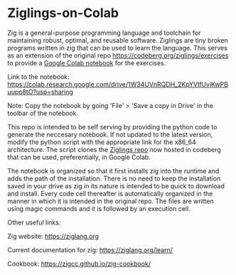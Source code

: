 # Ziglings-on-Colab
Zig is a general-purpose programming language and toolchain for maintaining robust, optimal, and reusable software. Ziglings are tiny broken programs written in zig that can be used to learn the language. This serves as an extension of the original repo https://codeberg.org/ziglings/exercises to provide a [Google Colab notebook](https://colab.research.google.com) for the exercises.

Link to the notebook: https://colab.research.google.com/drive/1W34UVnRQDH_2KpYVIfUvjKwPBuupp8tO?usp=sharing

Note: Copy the notebook by going 'File' > 'Save a copy in Drive' in the toolbar of the notebook.

This repo is intended to be self serving by providing the python code to generate the neccesary notebook. If not updated to the latest version, modify the python script with the appropriate link for the x86_64 architecture. The script clones the [Ziglings repo](https://codeberg.org/ziglings/exercises.git) now hosted in codeberg that can be used, preferentially, in Google Colab.

The notebook is organized so that it first installs zig into the runtime and adds the path of the installation. There is no need to keep the installation saved in your drive as zig in its nature is intended to be quick to download and install. Every code cell thereafter is automatically organized in the manner in which it is intended in the original repo. The files are written using magic commands and it is followed by an execution cell.

Other useful links:

Zig website: https://ziglang.org

Current documentation for zig: https://ziglang.org/learn/

Cookbook: https://zigcc.github.io/zig-cookbook/

